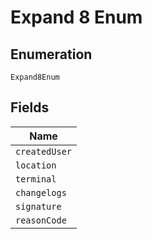 
# Expand 8 Enum

## Enumeration

`Expand8Enum`

## Fields

| Name |
|  --- |
| `createdUser` |
| `location` |
| `terminal` |
| `changelogs` |
| `signature` |
| `reasonCode` |

